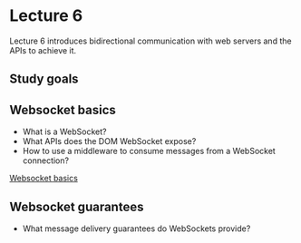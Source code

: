 # Lecture 6

Lecture 6 introduces bidirectional communication with web servers and the APIs
to achieve it.

## Study goals

## Websocket basics

* What is a WebSocket?
* What APIs does the DOM WebSocket expose?
* How to use a middleware to consume messages from a WebSocket connection?

[Websocket basics](./src/websocket_basics/README.md)

## Websocket guarantees

* What message delivery guarantees do WebSockets provide?
